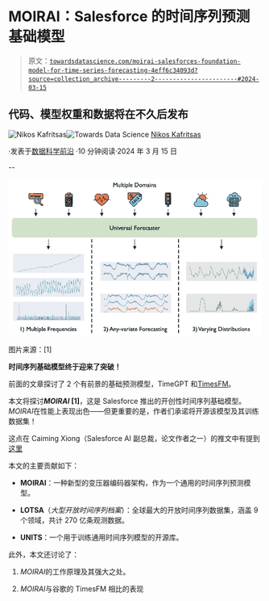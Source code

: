 # MOIRAI：Salesforce 的时间序列预测基础模型

> 原文：[`towardsdatascience.com/moirai-salesforces-foundation-model-for-time-series-forecasting-4eff6c34093d?source=collection_archive---------2-----------------------#2024-03-15`](https://towardsdatascience.com/moirai-salesforces-foundation-model-for-time-series-forecasting-4eff6c34093d?source=collection_archive---------2-----------------------#2024-03-15)

## 代码、模型权重和数据将在不久后发布

[](https://medium.com/@nikoskafritsas?source=post_page---byline--4eff6c34093d--------------------------------)![Nikos Kafritsas](https://medium.com/@nikoskafritsas?source=post_page---byline--4eff6c34093d--------------------------------)[](https://towardsdatascience.com/?source=post_page---byline--4eff6c34093d--------------------------------)![Towards Data Science](https://towardsdatascience.com/?source=post_page---byline--4eff6c34093d--------------------------------) [Nikos Kafritsas](https://medium.com/@nikoskafritsas?source=post_page---byline--4eff6c34093d--------------------------------)

·发表于[数据科学前沿](https://towardsdatascience.com/?source=post_page---byline--4eff6c34093d--------------------------------) ·10 分钟阅读·2024 年 3 月 15 日

--

![](img/f65123f28c59c301de258480d8133f51.png)

图片来源：[1]

**时间序列基础模型终于迎来了突破！**

前面的文章探讨了 2 个有前景的基础预测模型，TimeGPT 和[TimesFM](https://medium.com/towards-data-science/timesfm-googles-foundation-model-for-time-series-forecasting-593a332dd08d)。

本文将探讨***MOIRAI* [1]**，这是 Salesforce 推出的开创性时间序列基础模型。*MOIRAI*在性能上表现出色——但更重要的是，作者们承诺将开源该模型及其训练数据集！

这点在 Caiming Xiong（Salesforce AI 副总裁，论文作者之一）的推文中有提到[这里](https://twitter.com/CaimingXiong)

本文的主要贡献如下：

+   **MOIRAI**：一种新型的变压器编码器架构，作为一个通用的时间序列预测模型。

+   **LOTSA**（*大型开放时间序列档案*）：全球最大的开放时间序列数据集，涵盖 9 个领域，共计 270 亿条观测数据。

+   **UNITS**：一个用于训练通用时间序列模型的开源库。

此外，本文还讨论了：

1.  *MOIRAI*的工作原理及其强大之处。

1.  *MOIRAI*与谷歌的 TimesFM 相比的表现
